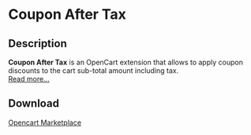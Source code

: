 # Coupon After Tax

## Description
**Coupon After Tax** is an OpenCart extension that allows to apply coupon discounts to the cart sub-total amount including tax.  
[Read more...](./module/README.md)

## Download
[Opencart Marketplace](https://www.opencart.com/index.php?route=marketplace/extension/info&extension_id=39859)
